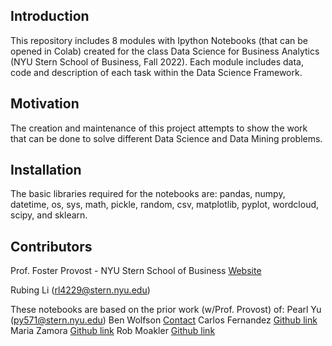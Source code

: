 ## Introduction

This repository includes 8 modules with Ipython Notebooks (that can be opened in Colab) created for the class Data Science for Business Analytics (NYU Stern School of Business, Fall 2022). Each module includes data, code and description of each task within the Data Science Framework.


## Motivation

The creation and maintenance of this project attempts to show the work that can be done to solve different Data Science and Data Mining problems. 


## Installation

The basic libraries required for the notebooks are: pandas, numpy, datetime, os, sys, math, pickle, random, csv, matplotlib, pyplot, wordcloud, scipy, and sklearn.


## Contributors

Prof. Foster Provost - NYU Stern School of Business [Website](http://people.stern.nyu.edu/fprovost/)

Rubing Li (rl4229@stern.nyu.edu)

These notebooks are based on the prior work (w/Prof. Provost) of: 
Pearl Yu (py571@stern.nyu.edu)
Ben Wolfson [Contact](https://www.linkedin.com/in/ben-wolfson-61925a87/)
Carlos Fernandez [Github link](https://github.com/ferlocar)
Maria Zamora [Github link](https://github.com/mariazm/Spring2017_ProfFosterProvost)
Rob Moakler [Github link](https://github.com/rmoakler)
